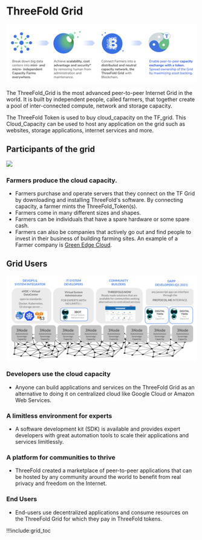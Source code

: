 
# ThreeFold Grid

![](img/tf_principle_banner.jpg)

The ThreeFold_Grid is the most advanced peer-to-peer Internet Grid in the world. It is built by independent people, called farmers, that together create a pool of inter-connected compute, network and storage capacity.

The ThreeFold Token is used to buy cloud_capacity on the TF_grid. This Cloud_Capacity can be used to host any application on the grid such as websites, storage applications, internet services and more.

## Participants of the grid

![](img/circular_tft.jpg)

<!-- 

Note: This image is stored as a slide in case the text needs to be edited. You can find it here: https://docs.google.com/presentation/d/1SoC_5qdbv31DccCEWnytsH7dUkGaR8UH0Va0cMVUJXY/edit?usp=sharing.

-->

### Farmers produce the cloud capacity.

- Farmers purchase and operate servers that they connect on the TF Grid by downloading and installing ThreeFold's software. By connecting capacity, a farmer mints the ThreeFold_Token(s).
- Farmers come in many different sizes and shapes.
- Farmers can be individuals that have a spare hardware or some spare cash.
- Farmers can also be companies that actively go out and find people to invest in their business of building farming sites. An example of a Farmer company is [Green Edge Cloud](https://www.greenedgecloud.com/).

## Grid Users

![](img/different_users_tfgrid.jpg)

### Developers use the cloud capacity

- Anyone can build applications and services on the ThreeFold Grid as an alternative to doing it on centralized cloud like Google Cloud or Amazon Web Services.

### A limitless environment for experts

- A software development kit (SDK) is available and provides expert developers with great automation tools to scale their applications and services limitlessly.  

### A platform for communities to thrive

- ThreeFold created a marketplace of peer-to-peer applications that can be hosted by any community around the world to benefit from real privacy and freedom on the Internet.

### End Users

- End-users use decentralized applications and consume resources on the ThreeFold Grid for which they pay in ThreeFold tokens.

!!!include:grid_toc